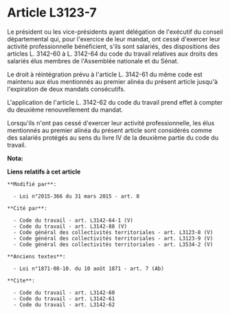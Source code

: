 # Article L3123-7

Le président ou les vice-présidents ayant délégation de l'exécutif du conseil départemental qui, pour l'exercice de leur
mandat, ont cessé d'exercer leur activité professionnelle bénéficient, s'ils sont salariés, des dispositions des articles L.
3142-60 à L. 3142-64 du code du travail relatives aux droits des salariés élus membres de l'Assemblée nationale et du Sénat. 

Le droit à réintégration prévu à l'article L. 3142-61 du même code est maintenu aux élus mentionnés au premier alinéa du
présent article jusqu'à l'expiration de deux mandats consécutifs. 

L'application de l'article L. 3142-62 du code du travail prend effet à compter du deuxième renouvellement du mandat. 

Lorsqu'ils n'ont pas cessé d'exercer leur activité professionnelle, les élus mentionnés au premier alinéa du présent article
sont considérés comme des salariés protégés au sens du livre IV de la deuxième partie du code du travail.

**Nota:**



**Liens relatifs à cet article**

	**Modifié par**:

	  - Loi n°2015-366 du 31 mars 2015 - art. 8

	**Cité par**:

	  - Code du travail - art. L3142-64-1 (V)
	  - Code du travail - art. L3142-88 (V)
	  - Code général des collectivités territoriales - art. L3123-8 (V)
	  - Code général des collectivités territoriales - art. L3123-9 (V)
	  - Code général des collectivités territoriales - art. L3534-2 (V)

	**Anciens textes**:

	  - Loi n°1871-08-10. du 10 août 1871 - art. 7 (Ab)

	**Cite**:

	  - Code du travail - art. L3142-60
	  - Code du travail - art. L3142-61
	  - Code du travail - art. L3142-62

